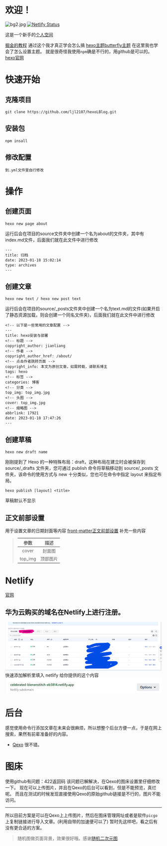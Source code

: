 # 欢迎！
![bg2.jpg](https://fastly.jsdelivr.net/gh/ljl2107/imageshack/Anime/bg2.jpg)
[![Netlify Status](https://api.netlify.com/api/v1/badges/325f0f8d-5b82-4167-9991-f5d5506a7bb1/deploy-status)](https://app.netlify.com/sites/celebrated-bienenstitch-eb3814/deploys)

这是一个新手的[个人空间](https://ljl2107.top/)

[掘金的教程](https://juejin.cn/post/7190953007591194679#heading-4)
通过这个我才真正学会怎么搞
[hexo主题butterfly主题](https://butterfly.js.org/)
在这里我也学会了怎么设置主题。
就是很奇怪我使用`npm`确是不行的，用github是可以的。
[hexo官网](https://hexo.io/zh-cn/docs/writing)
# 快速开始
## 克隆项目
```
git clone https://github.com/ljl2107/hexoLBlog.git
```
## 安装包
```
npm insall
```
## 修改配置
```
到.yml文件里自行修改
```


# 操作
## 创建页面
```
hexo new page about
```
运行后会在项目的source文件夹中创建一个名为about的文件夹，其中有index.md文件，后面我们就在此文件中进行修改
```
---
title: 归档
date: 2023-01-18 15:02:14
type: archives
---
```
## 创建文章
```
hexo new text / hexo new post text
```
运行后会在项目的source/_posts文件夹中创建一个名为text.md的文件(如果开启了静态资源加载，则会创建一个同名文件夹)，后面我们就在此文件中进行修改
```
<!-- 以下是一些常用的文章配置 -->
---
title: hexo安装与部署
<!-- 标题 -->
copyright_author: jianliang
<!-- 作者 -->
copyright_author_href: /about/
<!-- 点击作者跳转页面 -->
copyright_info: 本文为原创文章，如需转载，请联系博主
tags: hexo
<!-- 标签 -->
categories: 博客
<!-- 分类 -->
top_img: top_img.jpg
<!-- 头图 -->
cover: top_img.jpg
<!-- 缩略图 -->
abbrlink: 17921
date: 2023-01-18 17:47:26
---
```
## 创建草稿
```
hexo new draft name
```
刚刚提到了 Hexo 的一种特殊布局：draft，这种布局在建立时会被保存到 source/_drafts 文件夹，您可通过 publish 命令将草稿移动到 source/_posts 文件夹，该命令的使用方式与 new 十分类似，您也可在命令中指定 layout 来指定布局。
```
hexo publish [layout] <title>
```
草稿默认不显示
## 正文前部设置
用于设置文章的日期封面等内容
[front-matter正文前部设置](https://hexo.io/zh-cn/docs/front-matter)
补充一些内容
> |   参数   |   描述   |
> | :-----: | :------: |
> |  cover  |  封面图  |
> | top_img | 顶部图片 |

# Netlify
[官网](https://app.netlify.com/)
## 华为云购买的域名在Netlify上进行注册。
![](vx_images/354101512230572.png)
快速添加解析里填入 netlify 给你提供的这个内容
![](vx_images/90061612248998.png)


# 后台

感觉使用命令行添加文章在未来会很麻烦，所以想整个后台方便一点，于是在网上搜索，果然有前辈准备好的内容。

* [Qexo](https://www.oplog.cn/qexo/start.html)
很不错。

# 图床
使用github有问题：422返回码
该问题已解解决，在Qexo的图床设置里仔细修改一下。
现在可以上传图片，并且在Qexo的后台可以看到，但是不能预览，真烂呢。
而且在测试的时候发现直接使用Qexo的原始github链接是不行的，图片不能访问。
****
所以目前方案是可以在Qexo上上传图片，然后在图床管理网址或者是软件`picgo`上复制链接进行导入文章。(利用自带的加速便可以了)
暂时先这样吧，看之后有没有更合适的方案。


>随机图做页面背景，效果很好哦。感谢[随机二次元图](https://www.loliapi.com/docs/acg/)

